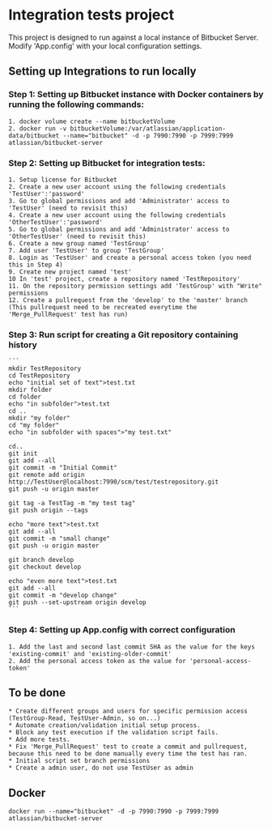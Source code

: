 ﻿# Integration tests project

This project is designed to run against a local instance of Bitbucket Server.
Modify 'App.config' with your local configuration settings.

## Setting up Integrations to run locally

### Step 1: Setting up Bitbucket instance with Docker containers by running the following commands:
	1. docker volume create --name bitbucketVolume
	2. docker run -v bitbucketVolume:/var/atlassian/application-data/bitbucket --name="bitbucket" -d -p 7990:7990 -p 7999:7999 atlassian/bitbucket-server

### Step 2: Setting up Bitbucket for integration tests:
	1. Setup license for Bitbucket
	2. Create a new user account using the following credentials 'TestUser':'password'
	3. Go to global permissions and add 'Administrator' access to 'TestUser' (need to revisit this)
	4. Create a new user account using the following credentials 'OtherTestUser':'password'
	5. Go to global permissions and add 'Administrator' access to 'OtherTestUser' (need to revisit this)
	6. Create a new group named 'TestGroup'
	7. Add user 'TestUser' to group 'TestGroup'
	8. Login as 'TestUser' and create a personal access token (you need this in Step 4)
	9. Create new project named 'test'
	10 In 'test' project, create a repository named 'TestRepository'
	11. On the repository permission settings add 'TestGroup' with "Write" permissions
	12. Create a pullrequest from the 'develop' to the 'master' branch (This pullrequest need to be recreated everytime the 'Merge_PullRequest' test has run)

### Step 3: Run script for creating a Git repository containing history
	```
	mkdir TestRepository
	cd TestRepository
	echo "initial set of text">test.txt
	mkdir folder
	cd folder
	echo "in subfolder">test.txt
	cd ..
	mkdir "my folder"
	cd "my folder"
	echo "in subfolder with spaces">"my test.txt"

	cd..
	git init
	git add --all
	git commit -m "Initial Commit"
	git remote add origin http://TestUser@localhost:7990/scm/test/testrepository.git
	git push -u origin master

	git tag -a TestTag -m "my test tag"
	git push origin --tags

	echo "more text">test.txt
	git add --all
	git commit -m "small change"
	git push -u origin master

	git branch develop
	git checkout develop

	echo "even more text">test.txt
	git add --all
	git commit -m "develop change"
	git push --set-upstream origin develop
	```

### Step 4: Setting up App.config with correct configuration
	1. Add the last and second last commit SHA as the value for the keys 'existing-commit' and 'existing-older-commit'
	2. Add the personal access token as the value for 'personal-access-token'

## To be done
	* Create different groups and users for specific permission access (TestGroup-Read, TestUser-Admin, so on...)
	* Automate creation/validation initial setup process.
	* Block any test execution if the validation script fails.
	* Add more tests.
	* Fix 'Merge_PullRequest' test to create a commit and pullrequest, because this need to be done manually every time the test has ran.
	* Initial script set branch permissions
	* Create a admin user, do not use TestUser as admin

## Docker

```
docker run --name="bitbucket" -d -p 7990:7990 -p 7999:7999 atlassian/bitbucket-server
```